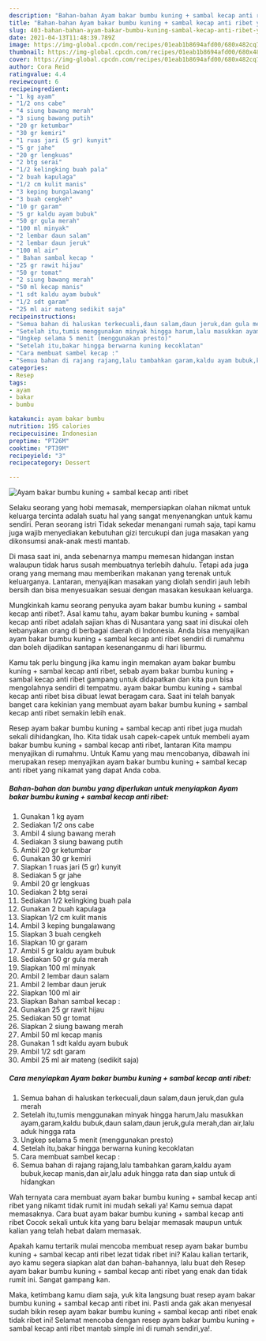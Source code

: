 ```yaml
---
description: "Bahan-bahan Ayam bakar bumbu kuning + sambal kecap anti ribet yang enak dan Mudah Dibuat"
title: "Bahan-bahan Ayam bakar bumbu kuning + sambal kecap anti ribet yang enak dan Mudah Dibuat"
slug: 403-bahan-bahan-ayam-bakar-bumbu-kuning-sambal-kecap-anti-ribet-yang-enak-dan-mudah-dibuat
date: 2021-04-13T11:48:39.789Z
image: https://img-global.cpcdn.com/recipes/01eab1b8694afd00/680x482cq70/ayam-bakar-bumbu-kuning-sambal-kecap-anti-ribet-foto-resep-utama.jpg
thumbnail: https://img-global.cpcdn.com/recipes/01eab1b8694afd00/680x482cq70/ayam-bakar-bumbu-kuning-sambal-kecap-anti-ribet-foto-resep-utama.jpg
cover: https://img-global.cpcdn.com/recipes/01eab1b8694afd00/680x482cq70/ayam-bakar-bumbu-kuning-sambal-kecap-anti-ribet-foto-resep-utama.jpg
author: Cora Reid
ratingvalue: 4.4
reviewcount: 6
recipeingredient:
- "1 kg ayam"
- "1/2 ons cabe"
- "4 siung bawang merah"
- "3 siung bawang putih"
- "20 gr ketumbar"
- "30 gr kemiri"
- "1 ruas jari (5 gr) kunyit"
- "5 gr jahe"
- "20 gr lengkuas"
- "2 btg serai"
- "1/2 kelingking buah pala"
- "2 buah kapulaga"
- "1/2 cm kulit manis"
- "3 keping bungalawang"
- "3 buah cengkeh"
- "10 gr garam"
- "5 gr kaldu ayam bubuk"
- "50 gr gula merah"
- "100 ml minyak"
- "2 lembar daun salam"
- "2 lembar daun jeruk"
- "100 ml air"
- " Bahan sambal kecap "
- "25 gr rawit hijau"
- "50 gr tomat"
- "2 siung bawang merah"
- "50 ml kecap manis"
- "1 sdt kaldu ayam bubuk"
- "1/2 sdt garam"
- "25 ml air mateng sedikit saja"
recipeinstructions:
- "Semua bahan di haluskan terkecuali,daun salam,daun jeruk,dan gula merah"
- "Setelah itu,tumis menggunakan minyak hingga harum,lalu masukkan ayam,garam,kaldu bubuk,daun salam,daun jeruk,gula merah,dan air,lalu aduk hingga rata"
- "Ungkep selama 5 menit (menggunakan presto)"
- "Setelah itu,bakar hingga berwarna kuning kecoklatan"
- "Cara membuat sambel kecap :"
- "Semua bahan di rajang rajang,lalu tambahkan garam,kaldu ayam bubuk,kecap manis,dan air,lalu aduk hingga rata dan siap untuk di hidangkan"
categories:
- Resep
tags:
- ayam
- bakar
- bumbu

katakunci: ayam bakar bumbu 
nutrition: 195 calories
recipecuisine: Indonesian
preptime: "PT26M"
cooktime: "PT39M"
recipeyield: "3"
recipecategory: Dessert

---
```



![Ayam bakar bumbu kuning + sambal kecap anti ribet](https://img-global.cpcdn.com/recipes/01eab1b8694afd00/680x482cq70/ayam-bakar-bumbu-kuning-sambal-kecap-anti-ribet-foto-resep-utama.jpg)

Selaku seorang yang hobi memasak, mempersiapkan olahan nikmat untuk keluarga tercinta adalah suatu hal yang sangat menyenangkan untuk kamu sendiri. Peran seorang istri Tidak sekedar menangani rumah saja, tapi kamu juga wajib menyediakan kebutuhan gizi tercukupi dan juga masakan yang dikonsumsi anak-anak mesti mantab.

Di masa  saat ini, anda sebenarnya mampu memesan hidangan instan walaupun tidak harus susah membuatnya terlebih dahulu. Tetapi ada juga orang yang memang mau memberikan makanan yang terenak untuk keluarganya. Lantaran, menyajikan masakan yang diolah sendiri jauh lebih bersih dan bisa menyesuaikan sesuai dengan masakan kesukaan keluarga. 



Mungkinkah kamu seorang penyuka ayam bakar bumbu kuning + sambal kecap anti ribet?. Asal kamu tahu, ayam bakar bumbu kuning + sambal kecap anti ribet adalah sajian khas di Nusantara yang saat ini disukai oleh kebanyakan orang di berbagai daerah di Indonesia. Anda bisa menyajikan ayam bakar bumbu kuning + sambal kecap anti ribet sendiri di rumahmu dan boleh dijadikan santapan kesenanganmu di hari liburmu.

Kamu tak perlu bingung jika kamu ingin memakan ayam bakar bumbu kuning + sambal kecap anti ribet, sebab ayam bakar bumbu kuning + sambal kecap anti ribet gampang untuk didapatkan dan kita pun bisa mengolahnya sendiri di tempatmu. ayam bakar bumbu kuning + sambal kecap anti ribet bisa dibuat lewat beragam cara. Saat ini telah banyak banget cara kekinian yang membuat ayam bakar bumbu kuning + sambal kecap anti ribet semakin lebih enak.

Resep ayam bakar bumbu kuning + sambal kecap anti ribet juga mudah sekali dihidangkan, lho. Kita tidak usah capek-capek untuk membeli ayam bakar bumbu kuning + sambal kecap anti ribet, lantaran Kita mampu menyajikan di rumahmu. Untuk Kamu yang mau mencobanya, dibawah ini merupakan resep menyajikan ayam bakar bumbu kuning + sambal kecap anti ribet yang nikamat yang dapat Anda coba.

<!--inarticleads1-->

##### Bahan-bahan dan bumbu yang diperlukan untuk menyiapkan Ayam bakar bumbu kuning + sambal kecap anti ribet:

1. Gunakan 1 kg ayam
1. Sediakan 1/2 ons cabe
1. Ambil 4 siung bawang merah
1. Sediakan 3 siung bawang putih
1. Ambil 20 gr ketumbar
1. Gunakan 30 gr kemiri
1. Siapkan 1 ruas jari (5 gr) kunyit
1. Sediakan 5 gr jahe
1. Ambil 20 gr lengkuas
1. Sediakan 2 btg serai
1. Sediakan 1/2 kelingking buah pala
1. Gunakan 2 buah kapulaga
1. Siapkan 1/2 cm kulit manis
1. Ambil 3 keping bungalawang
1. Siapkan 3 buah cengkeh
1. Siapkan 10 gr garam
1. Ambil 5 gr kaldu ayam bubuk
1. Sediakan 50 gr gula merah
1. Siapkan 100 ml minyak
1. Ambil 2 lembar daun salam
1. Ambil 2 lembar daun jeruk
1. Siapkan 100 ml air
1. Siapkan  Bahan sambal kecap :
1. Gunakan 25 gr rawit hijau
1. Sediakan 50 gr tomat
1. Siapkan 2 siung bawang merah
1. Ambil 50 ml kecap manis
1. Gunakan 1 sdt kaldu ayam bubuk
1. Ambil 1/2 sdt garam
1. Ambil 25 ml air mateng (sedikit saja)




<!--inarticleads2-->

##### Cara menyiapkan Ayam bakar bumbu kuning + sambal kecap anti ribet:

1. Semua bahan di haluskan terkecuali,daun salam,daun jeruk,dan gula merah
1. Setelah itu,tumis menggunakan minyak hingga harum,lalu masukkan ayam,garam,kaldu bubuk,daun salam,daun jeruk,gula merah,dan air,lalu aduk hingga rata
1. Ungkep selama 5 menit (menggunakan presto)
1. Setelah itu,bakar hingga berwarna kuning kecoklatan
1. Cara membuat sambel kecap :
1. Semua bahan di rajang rajang,lalu tambahkan garam,kaldu ayam bubuk,kecap manis,dan air,lalu aduk hingga rata dan siap untuk di hidangkan




Wah ternyata cara membuat ayam bakar bumbu kuning + sambal kecap anti ribet yang nikamt tidak rumit ini mudah sekali ya! Kamu semua dapat memasaknya. Cara buat ayam bakar bumbu kuning + sambal kecap anti ribet Cocok sekali untuk kita yang baru belajar memasak maupun untuk kalian yang telah hebat dalam memasak.

Apakah kamu tertarik mulai mencoba membuat resep ayam bakar bumbu kuning + sambal kecap anti ribet lezat tidak ribet ini? Kalau kalian tertarik, ayo kamu segera siapkan alat dan bahan-bahannya, lalu buat deh Resep ayam bakar bumbu kuning + sambal kecap anti ribet yang enak dan tidak rumit ini. Sangat gampang kan. 

Maka, ketimbang kamu diam saja, yuk kita langsung buat resep ayam bakar bumbu kuning + sambal kecap anti ribet ini. Pasti anda gak akan menyesal sudah bikin resep ayam bakar bumbu kuning + sambal kecap anti ribet enak tidak ribet ini! Selamat mencoba dengan resep ayam bakar bumbu kuning + sambal kecap anti ribet mantab simple ini di rumah sendiri,ya!.

